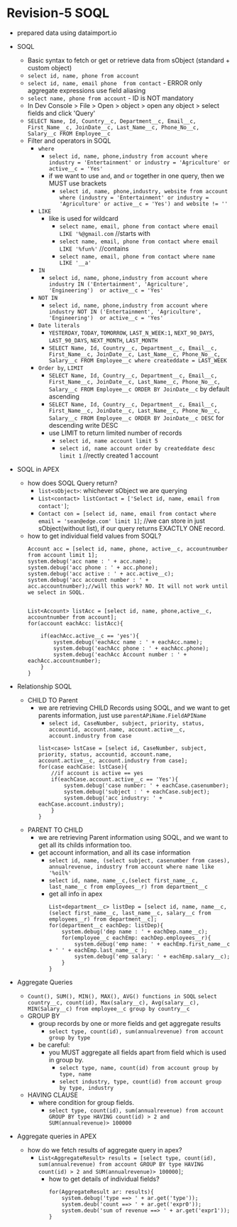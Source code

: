 # Revision-5 SOQL

- prepared data using dataimport.io
- SOQL
    - Basic syntax to fetch or get or retrieve data from sObject (standard + custom object)
    - `select id, name, phone from account`
    - `select id, name, email phone  from contact` - ERROR only aggregate expressions use field aliasing
    - `select name, phone from account` - ID is NOT mandatory
    - In Dev Console > File > Open > object > open any object > select fields and click 'Query'
    - `SELECT Name, Id, Country__c, Department__c, Email__c, First_Name__c, JoinDate__c, Last_Name__c, Phone_No__c, Salary__c FROM Employee__c`
    - Filter and operators in SOQL
        - `where`
            - `select id, name, phone,industry from account where industry = 'Entertainment' or industry = 'Agriculture' or active__c = 'Yes'`
            - if we want to use `and`, and `or` together in one query, then we MUST use brackets
                - `select id, name, phone,industry, website from account where (industry = 'Entertainment' or industry = 'Agriculture' or active__c = 'Yes') and website != ''`
        - `LIKE`
            - like is used for wildcard 
                - `select name, email, phone from contact where email LIKE '%@gmail.com` //starts with
                - `select name, email, phone from contact where email LIKE '%fun%'` //contains
                - `select name, email, phone from contact where name LIKE '__a'`
        - `IN`
            - `select id, name, phone,industry from account where industry IN ('Entertainment', 'Agriculture', 'Engineering')  or active__c = 'Yes'`
        - `NOT IN`
            - `select id, name, phone,industry from account where industry NOT IN ('Entertainment', 'Agriculture', 'Engineering')  or active__c = 'Yes'`
        - `Date literals`
            - `YESTERDAY`, `TODAY`, `TOMORROW`, `LAST_N_WEEK:1`, `NEXT_90_DAYS`, `LAST_90_DAYS`, `NEXT_MONTH`, `LAST_MONTH`
            - `SELECT Name, Id, Country__c, Department__c, Email__c, First_Name__c, JoinDate__c, Last_Name__c, Phone_No__c, Salary__c FROM Employee__c where createddate = LAST_WEEK`
        - `Order by`, `LIMIT`
            - `SELECT Name, Id, Country__c, Department__c, Email__c, First_Name__c, JoinDate__c, Last_Name__c, Phone_No__c, Salary__c FROM Employee__c ORDER BY JoinDate__c` by default ascending
            - `SELECT Name, Id, Country__c, Department__c, Email__c, First_Name__c, JoinDate__c, Last_Name__c, Phone_No__c, Salary__c FROM Employee__c ORDER BY JoinDate__c DESC` for descending write  DESC 
            - use LIMIT to return limited number of records
                - `select id, name account limit 5`
                - `select id, name account order by createddate desc limit 1` //rectly created 1 account
- SOQL in APEX
    - how does SOQL Query return?
        - `list<sObject>`: whichever sObject we are querying
        - `List<contact> listContact = ['Select id, name, email from contact']`; 
        - `Contact con = [select id, name, email from contact where email = 'sean@edge.com' limit 1]`; //we can store in just sObject(without list), if our query returns EXACTLY ONE record.
    - how to get individual field values from SOQL?
        ~~~
        Account acc = [select id, name, phone, active__c, accountnumber from account limit 1];
        system.debug('acc name : ' + acc.name);
        system.debug('acc phone : ' + acc.phone);
        system.debug('acc active : ' + acc.active__c);
        system.debug('acc account number : ' + acc.accountnumber);//will this work? NO. It will not work until we select in SOQL.


        List<Account> listAcc = [select id, name, phone,active__c, accountnumber from account];
        for(account eachAcc: listAcc){

            if(eachAcc.active__c == 'yes'){
                system.debug('eachAcc name : ' + eachAcc.name);
                system.debug('eachAcc phone : ' + eachAcc.phone);
                system.debug('eachAcc Account number : ' + eachAcc.accountnumber);
            }
        }

        ~~~
- Relationship SOQL
    - CHILD TO Parent
        - we are retrieving CHILD Records using SOQL, and we want to get parents information, just use `parentAPiName.FieldAPIName`
            - `select id, CaseNumber, subject, priority, status, accountid, account.name, account.active__c, account.industry from case`
            ~~~
            list<case> lstCase = [select id, CaseNumber, subject, priority, status, accountid, account.name, account.active__c, account.industry from case];
            for(case eachCase: lstCase){
                //if account is active == yes
                if(eachCase.account.active__c == 'Yes'){
                    system.debug('case number: ' + eachCase.casenumber);
                    system.debug('subject : ' + eachCase.subject);
                    system.debug('acc industry: ' + eachCase.account.industry);
                }
            }
            ~~~
    - PARENT  TO CHILD
        - we are retrieving Parent information using SOQL, and we want to get all its childs information too.
        - get account information, and all its case information
            - `select id, name, (select subject, casenumber from cases), annualrevenue, industry from account where name like '%oil%'`
            - `select id, name, name__c,(select first_name__c, last_name__c from employees__r) from department__c`
            - get all info in apex
                ~~~
                List<department__c> listDep = [select id, name, name__c,(select first_name__c, last_name__c, salary__c from employees__r) from department__c];
                for(department__c eachDep: listDep){
                    system.debug('dep name : ' + eachDep.name__c);
                    for(employee__c eachEmp: eachDep.employees__r){
                        system.debug('emp name: ' + eachEmp.first_name__c + ' ' + eachEmp.last_name__c );
                        system.debug('emp salary: ' + eachEmp.salary__c);
                    }
                }
                ~~~
- Aggregate Queries
    - `Count(), SUM(), MIN(), MAX(), AVG() functions in SOQL`
        `select country__c, count(id), Max(salary__c), Avg(salary__c), MIN(Salary__c) from employee__c group by country__c`
    - GROUP BY
        - group records by one or more fields and get aggregate results
            - `select type, count(id), sum(annualrevenue) from account group by type`
        - be careful: 
            - you MUST aggregate all fields apart from field which is used in group by.
                - `select type, name, count(id) from account group by type, name` 
                - `select industry, type, count(id) from account group by type, industry`
    - HAVING CLAUSE
        - where condition for group fields.
            - `select type, count(id), sum(annualrevenue) from account GROUP BY type HAVING count(id) > 2 and SUM(annualrevenue)> 100000`

- Aggregate queries in APEX
    - how do we fetch results of aggregate query in apex?
        - `List<AggregateResult> results = [select type, count(id), sum(annualrevenue) from account GROUP BY type HAVING count(id) > 2 and SUM(annualrevenue)> 100000]`;
            - how to get details of individual fields?
                ~~~
                for(AggregateResult ar: results){
                    system.debug('type ==> ' + ar.get('type'));
                    system.deub('count ==> ' + ar.get('expr0'));
                    system.deub('sum of revenue ==> ' + ar.get('expr1'));
                }
                ~~~
        
            